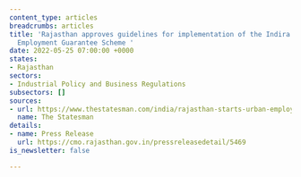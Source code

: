 ```yaml
---
content_type: articles
breadcrumbs: articles
title: 'Rajasthan approves guidelines for implementation of the Indira Gandhi Urban
  Employment Guarantee Scheme '
date: 2022-05-25 07:00:00 +0000
states:
- Rajasthan
sectors:
- Industrial Policy and Business Regulations
subsectors: []
sources:
- url: https://www.thestatesman.com/india/rajasthan-starts-urban-employment-guarantee-scheme-100-days-1503074598.html
  name: The Statesman
details:
- name: Press Release
  url: https://cmo.rajasthan.gov.in/pressreleasedetail/5469
is_newsletter: false

---
```

